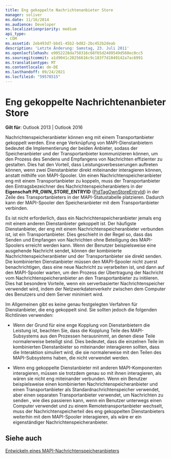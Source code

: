 ```yaml
---
title: Eng gekoppelte Nachrichtenanbieter Store
manager: soliver
ms.date: 11/16/2014
ms.audience: Developer
ms.localizationpriority: medium
api_type:
- COM
ms.assetid: 2eb493d7-bbd1-45b2-bd82-2bc452b2deab
description: 'Letzte Änderung: Samstag, 23. Juli 2011'
ms.openlocfilehash: e9052228da750316c68f65d2489549d560ec0cc5
ms.sourcegitcommit: a1d9041c20256616c9c183f7d1049142a7ac6991
ms.translationtype: MT
ms.contentlocale: de-DE
ms.lasthandoff: 09/24/2021
ms.locfileid: "59578515"
---
```

# <a name="tightly-coupled-message-store-providers"></a>Eng gekoppelte Nachrichtenanbieter Store

  
  
**Gilt für**: Outlook 2013 | Outlook 2016 
  
Nachrichtenspeicheranbieter können eng mit einem Transportanbieter gekoppelt werden. Eine enge Verknüpfung von MAPI-Dienstanbietern bedeutet die Implementierung der beiden Anbieter, sodass der Speicheranbieter und der Transportanbieter kommunizieren können, um den Prozess des Sendens und Empfangens von Nachrichten effizienter zu gestalten. Dies hat den Vorteil, dass Leistungsverbesserungen auftreten können, wenn zwei Dienstanbieter direkt miteinander interagieren können, anstatt mithilfe von MAPI-Spooler. Um einen Nachrichtenspeicheranbieter eng mit einem Transportanbieter zu koppeln, muss der Transportanbieter den Eintragsbezeichner des Nachrichtenspeicheranbieters in der **Eigenschaft PR_OWN_STORE_ENTRYID** ([PidTagOwnStoreEntryId](pidtagownstoreentryid-canonical-property.md)) in der Zeile des Transportanbieters in der MAPI-Statustabelle platzieren. Dadurch kann der MAPI-Spooler den Speicheranbieter mit dem Transportanbieter verbinden.
  
Es ist nicht erforderlich, dass ein Nachrichtenspeicheranbieter jemals eng mit einem anderen Dienstanbieter gekoppelt ist. Der häufigste Dienstanbieter, der eng mit einem Nachrichtenspeicheranbieter verbunden ist, ist ein Transportanbieter. Dies geschieht in der Regel so, dass das Senden und Empfangen von Nachrichten ohne Beteiligung des MAPI-Spoolers erreicht werden kann. Wenn der Benutzer beispielsweise eine ausgehende Nachricht sendet, können der kombinierte Nachrichtenspeicheranbieter und der Transportanbieter sie direkt senden. Die kombinierten Dienstanbieter müssen den MAPI-Spooler nicht zuerst benachrichtigen, dass eine neue Nachricht zu verarbeiten ist, und dann auf den MAPI-Spooler warten, um den Prozess der Übertragung der Nachricht vom Nachrichtenspeicheranbieter an den Transportanbieter zu initiieren. Dies hat besondere Vorteile, wenn ein serverbasierter Nachrichtenspeicher verwendet wird, indem der Netzwerkdatenverkehr zwischen dem Computer des Benutzers und dem Server minimiert wird.
  
Im Allgemeinen gibt es keine genau festgelegten Verfahren für Dienstanbieter, die eng gekoppelt sind. Sie sollten jedoch die folgenden Richtlinien verwenden:
  
- Wenn der Grund für eine enge Kopplung von Dienstanbietern die Leistung ist, beachten Sie, dass die Kopplung Teile des MAPI-Subsystems aus den Prozessen herausnimmt, an denen diese Teile normalerweise beteiligt sind. Dies bedeutet, dass die einzelnen Teile im kombinierten Dienstanbieter so miteinander interagieren sollten, dass die Interaktion simuliert wird, die sie normalerweise mit den Teilen des MAPI-Subsystems haben, die nicht verwendet werden.
    
- Wenn eng gekoppelte Dienstanbieter mit anderen MAPI-Komponenten interagieren, müssen sie trotzdem genau so mit ihnen interagieren, als wären sie nicht eng miteinander verbunden. Wenn ein Benutzer beispielsweise einen kombinierten Nachrichtenspeicheranbieter und einen Transportanbieter als Standardnachrichtenspeicher verwendet, aber einen separaten Transportanbieter verwendet, um Nachrichten zu senden , wie dies passieren kann, wenn ein Benutzer unterwegs einen Computer verwendet und zu einem Remotetransportanbieter wechselt, muss der Nachrichtenspeicherteil des eng gekoppelten Dienstanbieters weiterhin mit dem MAPI-Spooler interagieren, als wäre er ein eigenständiger Nachrichtenspeicheranbieter.
    
## <a name="see-also"></a>Siehe auch



[Entwickeln eines MAPI-Nachrichtenspeicheranbieters](developing-a-mapi-message-store-provider.md)

